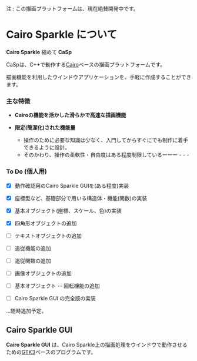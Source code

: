 注 : この描画プラットフォームは、現在絶賛開発中です。

# Cairo Sparkle について

**Cairo Sparkle**  縮めて **CaSp**

CaSpは、C++で動作する[Cairo](https://www.cairographics.org/)ベースの描画プラットフォームです。

描画機能を利用したウインドウアプリケーションを、手軽に作成することができます。

### 主な特徴

 - **Cairoの機能を活かした滑らかで高速な描画機能** 
   
 - **限定(簡潔化)された機能量**
   - 操作のために必要な知識は少なく、入門してからすぐにでも制作に着手できるように設計。
   - そのかわり、操作の柔軟性・自由度はある程度制限しているーーー - - -
   

### To Do (個人用)

 - [x] 動作確認用のCairo Sparkle GUIを(ある程度)実装
 
 - [x] 座標型など、基礎部分で用いる構造体・機能(関数)の実装

 - [x] 基本オブジェクト(座標、スケール、色)の実装

 - [x] 四角形オブジェクトの追加

 - [ ] テキストオブジェクトの追加

 - [ ] 追従機能の追加

 - [ ] 追従関数の追加

 - [ ] 画像オブジェクトの追加

 - [ ] 基本オブジェクト -- 回転機能の追加

 - [ ] Cairo Sparkle GUI の完全版の実装

...随時追加予定。

## Cairo Sparkle GUI

**Cairo Sparkle GUI** は、Cairo Sparkle上の描画処理をウインドウで動作させるための[GTK3](https://www.gtk.org/)ベースのプログラムです。



